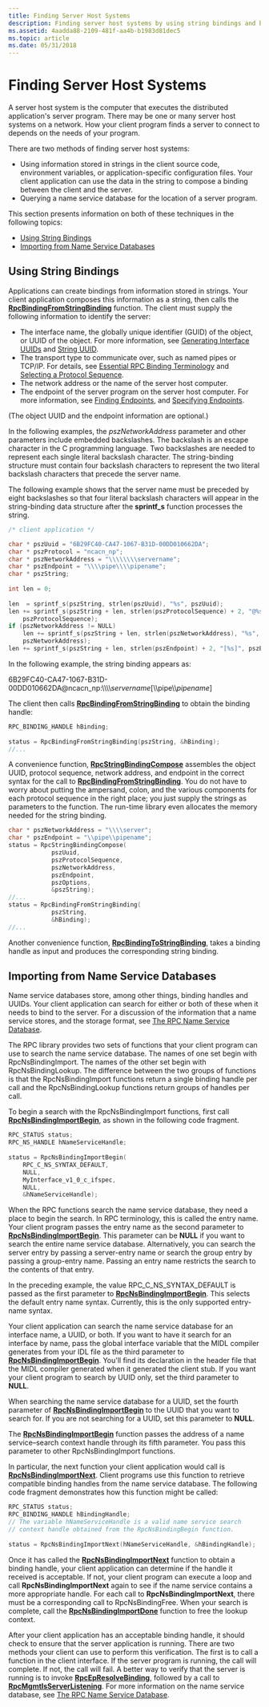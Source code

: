 ```yaml
---
title: Finding Server Host Systems
description: Finding server host systems by using string bindings and by querying a name service database for the location of a server program.
ms.assetid: 4aadda88-2109-481f-aa4b-b1983d81dec5
ms.topic: article
ms.date: 05/31/2018
---
```


# Finding Server Host Systems

A server host system is the computer that executes the distributed application's server program. There may be one or many server host systems on a network. How your client program finds a server to connect to depends on the needs of your program.

There are two methods of finding server host systems:

-   Using information stored in strings in the client source code, environment variables, or application-specific configuration files. Your client application can use the data in the string to compose a binding between the client and the server.
-   Querying a name service database for the location of a server program.

This section presents information on both of these techniques in the following topics:

-   [Using String Bindings](#using-string-bindings)
-   [Importing from Name Service Databases](#importing-from-name-service-databases)

## Using String Bindings

Applications can create bindings from information stored in strings. Your client application composes this information as a string, then calls the [**RpcBindingFromStringBinding**](/windows/desktop/api/Rpcdce/nf-rpcdce-rpcbindingfromstringbinding) function. The client must supply the following information to identify the server:

-   The interface name, the globally unique identifier (GUID) of the object, or UUID of the object. For more information, see [Generating Interface UUIDs](generating-interface-uuids.md) and [String UUID](string-uuid.md).
-   The transport type to communicate over, such as named pipes or TCP/IP. For details, see [Essential RPC Binding Terminology](essential-rpc-binding-terminology.md) and [Selecting a Protocol Sequence](selecting-a-protocol-sequence.md).
-   The network address or the name of the server host computer.
-   The endpoint of the server program on the server host computer. For more information, see [Finding Endpoints](finding-endpoints.md), and [Specifying Endpoints](specifying-endpoints.md).

(The object UUID and the endpoint information are optional.)

In the following examples, the *pszNetworkAddress* parameter and other parameters include embedded backslashes. The backslash is an escape character in the C programming language. Two backslashes are needed to represent each single literal backslash character. The string-binding structure must contain four backslash characters to represent the two literal backslash characters that precede the server name.

The following example shows that the server name must be preceded by eight backslashes so that four literal backslash characters will appear in the string-binding data structure after the **sprintf\_s** function processes the string.


```C++
/* client application */

char * pszUuid = "6B29FC40-CA47-1067-B31D-00DD010662DA";
char * pszProtocol = "ncacn_np";
char * pszNetworkAddress = "\\\\\\\\servername";
char * pszEndpoint = "\\\\pipe\\\\pipename";
char * pszString;
 
int len = 0;
 
len  = sprintf_s(pszString, strlen(pszUuid), "%s", pszUuid);
len += sprintf_s(pszString + len, strlen(pszProtocolSequence) + 2, "@%s:",
    pszProtocolSequence);
if (pszNetworkAddress != NULL)
    len += sprintf_s(pszString + len, strlen(pszNetworkAddress), "%s",
    pszNetworkAddress);
len += sprintf_s(pszString + len, strlen(pszEndpoint) + 2, "[%s]", pszEndpoint);
```



In the following example, the string binding appears as:

6B29FC40-CA47-1067-B31D-00DD010662DA@ncacn\_np:\\\\\\\\*servername*\[\\\\pipe\\\\*pipename*\]

The client then calls [**RpcBindingFromStringBinding**](/windows/desktop/api/Rpcdce/nf-rpcdce-rpcbindingfromstringbinding) to obtain the binding handle:


```C++
RPC_BINDING_HANDLE hBinding;
 
status = RpcBindingFromStringBinding(pszString, &hBinding);
//...
```



A convenience function, [**RpcStringBindingCompose**](/windows/desktop/api/Rpcdce/nf-rpcdce-rpcstringbindingcompose) assembles the object UUID, protocol sequence, network address, and endpoint in the correct syntax for the call to [**RpcBindingFromStringBinding**](/windows/desktop/api/Rpcdce/nf-rpcdce-rpcbindingfromstringbinding). You do not have to worry about putting the ampersand, colon, and the various components for each protocol sequence in the right place; you just supply the strings as parameters to the function. The run-time library even allocates the memory needed for the string binding.


```C++
char * pszNetworkAddress = "\\\\server";
char * pszEndpoint = "\\pipe\\pipename";
status = RpcStringBindingCompose(
            pszUuid,
            pszProtocolSequence,
            pszNetworkAddress,
            pszEndpoint,
            pszOptions,
            &pszString);
//...
status = RpcBindingFromStringBinding(
            pszString,
            &hBinding);
//...
```



Another convenience function, [**RpcBindingToStringBinding**](/windows/desktop/api/Rpcdce/nf-rpcdce-rpcbindingtostringbinding), takes a binding handle as input and produces the corresponding string binding.

## Importing from Name Service Databases

Name service databases store, among other things, binding handles and UUIDs. Your client application can search for either or both of these when it needs to bind to the server. For a discussion of the information that a name service stores, and the storage format, see [The RPC Name Service Database](the-rpc-name-service-database.md).

The RPC library provides two sets of functions that your client program can use to search the name service database. The names of one set begin with RpcNsBindingImport. The names of the other set begin with RpcNsBindingLookup. The difference between the two groups of functions is that the RpcNsBindingImport functions return a single binding handle per call and the RpcNsBindingLookup functions return groups of handles per call.

To begin a search with the RpcNsBindingImport functions, first call [**RpcNsBindingImportBegin**](/windows/desktop/api/Rpcnsi/nf-rpcnsi-rpcnsbindingimportbegina), as shown in the following code fragment.


```C++
RPC_STATUS status;
RPC_NS_HANDLE hNameServiceHandle;
 
status = RpcNsBindingImportBegin(
    RPC_C_NS_SYNTAX_DEFAULT,
    NULL,
    MyInterface_v1_0_c_ifspec,
    NULL,
    &hNameServiceHandle);
```



When the RPC functions search the name service database, they need a place to begin the search. In RPC terminology, this is called the entry name. Your client program passes the entry name as the second parameter to [**RpcNsBindingImportBegin**](/windows/desktop/api/Rpcnsi/nf-rpcnsi-rpcnsbindingimportbegina). This parameter can be **NULL** if you want to search the entire name service database. Alternatively, you can search the server entry by passing a server-entry name or search the group entry by passing a group-entry name. Passing an entry name restricts the search to the contents of that entry.

In the preceding example, the value RPC\_C\_NS\_SYNTAX\_DEFAULT is passed as the first parameter to [**RpcNsBindingImportBegin**](/windows/desktop/api/Rpcnsi/nf-rpcnsi-rpcnsbindingimportbegina). This selects the default entry name syntax. Currently, this is the only supported entry-name syntax.

Your client application can search the name service database for an interface name, a UUID, or both. If you want to have it search for an interface by name, pass the global interface variable that the MIDL compiler generates from your IDL file as the third parameter to [**RpcNsBindingImportBegin**](/windows/desktop/api/Rpcnsi/nf-rpcnsi-rpcnsbindingimportbegina). You'll find its declaration in the header file that the MIDL compiler generated when it generated the client stub. If you want your client program to search by UUID only, set the third parameter to **NULL**.

When searching the name service database for a UUID, set the fourth parameter of [**RpcNsBindingImportBegin**](/windows/desktop/api/Rpcnsi/nf-rpcnsi-rpcnsbindingimportbegina) to the UUID that you want to search for. If you are not searching for a UUID, set this parameter to **NULL**.

The [**RpcNsBindingImportBegin**](/windows/desktop/api/Rpcnsi/nf-rpcnsi-rpcnsbindingimportbegina) function passes the address of a name service–search context handle through its fifth parameter. You pass this parameter to other RpcNsBindingImport functions.

In particular, the next function your client application would call is [**RpcNsBindingImportNext**](/windows/desktop/api/Rpcnsi/nf-rpcnsi-rpcnsbindingimportnext). Client programs use this function to retrieve compatible binding handles from the name service database. The following code fragment demonstrates how this function might be called:


```C++
RPC_STATUS status;
RPC_BINDING_HANDLE hBindingHandle;
// The variable hNameServiceHandle is a valid name service search 
// context handle obtained from the RpcNsBindingBegin function.
 
status = RpcNsBindingImportNext(hNameServiceHandle, &hBindingHandle);
```



Once it has called the [**RpcNsBindingImportNext**](/windows/desktop/api/Rpcnsi/nf-rpcnsi-rpcnsbindingimportnext) function to obtain a binding handle, your client application can determine if the handle it received is acceptable. If not, your client program can execute a loop and call **RpcNsBindingImportNext** again to see if the name service contains a more appropriate handle. For each call to **RpcNsBindingImportNext**, there must be a corresponding call to RpcNsBindingFree. When your search is complete, call the [**RpcNsBindingImportDone**](/windows/desktop/api/Rpcnsi/nf-rpcnsi-rpcnsbindingimportdone) function to free the lookup context.

After your client application has an acceptable binding handle, it should check to ensure that the server application is running. There are two methods your client can use to perform this verification. The first is to call a function in the client interface. If the server program is running, the call will complete. If not, the call will fail. A better way to verify that the server is running is to invoke [**RpcEpResolveBinding**](/windows/desktop/api/Rpcdce/nf-rpcdce-rpcepresolvebinding), followed by a call to [**RpcMgmtIsServerListening**](/windows/desktop/api/Rpcdce/nf-rpcdce-rpcmgmtisserverlistening). For more information on the name service database, see [The RPC Name Service Database](the-rpc-name-service-database.md).

 

 




